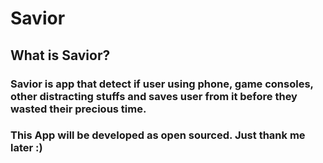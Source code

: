 # Savior


## What is Savior?
### Savior is app that detect if user using phone, game consoles, other distracting stuffs and saves user from it before they wasted their precious time.
### This App will be developed as open sourced. Just thank me later :)
